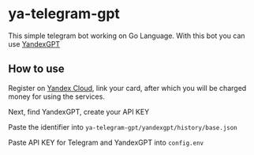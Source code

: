 # ya-telegram-gpt
 
This simple telegram bot working on Go Language. With this bot you can use [YandexGPT](https://ya.ru/ai/gpt-3) 

## How to use

Register on [Yandex Cloud](https://console.yandex.cloud), link your card, after which you will be charged money for using the services.

Next, find YandexGPT, create your API KEY

Paste the identifier into `ya-telegram-gpt/yandexgpt/history/base.json`

Paste API KEY for Telegram and YandexGPT into `config.env`